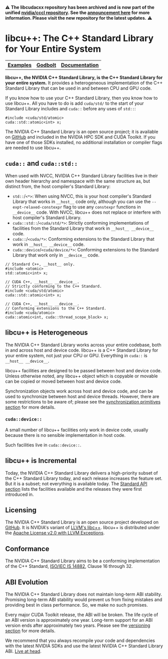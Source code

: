 :warning: **The libcudacxx repository has been archived and is now part of the unified [nvidia/cccl repository](https://github.com/nvidia/cccl). See the [announcement here](https://github.com/NVIDIA/cccl/discussions/520) for more information. Please visit the new repository for the latest updates.** :warning:


# libcu++: The C++ Standard Library for Your Entire System

<table><tr>
<th><b><a href="https://github.com/nvidia/libcudacxx/tree/main/examples">Examples</a></b></th>
<th><b><a href="https://godbolt.org/z/Kns9vhPEr">Godbolt</a></b></th>
<th><b><a href="https://nvidia.github.io/libcudacxx">Documentation</a></b></th>
</tr></table>

**libcu++, the NVIDIA C++ Standard Library, is the C++ Standard Library for
  your entire system.**
It provides a heterogeneous implementation of the C++ Standard Library that can
  be used in and between CPU and GPU code.

If you know how to use your C++ Standard Library, then you know how to use
  libcu++.
All you have to do is add `cuda/std/` to the start of your Standard Library
  includes and `cuda::` before any uses of `std::`:

```cuda
#include <cuda/std/atomic>
cuda::std::atomic<int> x;
```

The NVIDIA C++ Standard Library is an open source project; it is available on
  [GitHub] and included in the NVIDIA HPC SDK and CUDA Toolkit.
If you have one of those SDKs installed, no additional installation or compiler
  flags are needed to use libcu++.

## `cuda::` and `cuda::std::`

When used with NVCC, NVIDIA C++ Standard Library facilities live in their own
  header hierarchy and namespace with the same structure as, but distinct from,
  the host compiler's Standard Library:

* `std::`/`<*>`: When using NVCC, this is your host compiler's Standard Library
      that works in `__host__` code only, although you can use the
      `--expt-relaxed-constexpr` flag to use any `constexpr` functions in
      `__device__` code.
    With NVCC, libcu++ does not replace or interfere with host compiler's
      Standard Library.
* `cuda::std::`/`<cuda/std/*>`: Strictly conforming implementations of
      facilities from the Standard Library that work in `__host__ __device__`
      code.
* `cuda::`/`<cuda/*>`: Conforming extensions to the Standard Library that
      work in `__host__ __device__` code.
* `cuda::device`/`<cuda/device/*>`: Conforming extensions to the Standard
      Library that work only in `__device__` code.

```cuda
// Standard C++, __host__ only.
#include <atomic>
std::atomic<int> x;

// CUDA C++, __host__ __device__.
// Strictly conforming to the C++ Standard.
#include <cuda/std/atomic>
cuda::std::atomic<int> x;

// CUDA C++, __host__ __device__.
// Conforming extensions to the C++ Standard.
#include <cuda/atomic>
cuda::atomic<int, cuda::thread_scope_block> x;
```

## libcu++ is Heterogeneous

The NVIDIA C++ Standard Library works across your entire codebase, both in and
  across host and device code.
libcu++ is a C++ Standard Library for your entire system, not just your CPU or
  GPU.
Everything in `cuda::` is `__host__ __device__`.

libcu++ facilities are designed to be passed between host and device code.
Unless otherwise noted, any libcu++ object which is copyable or movable can be
  copied or moved between host and device code.

Synchronization objects work across host and device code, and can be used to
  synchronize between host and device threads.
However, there are some restrictions to be aware of; please see the
  [synchronization primitives section] for more details.

### `cuda::device::`

A small number of libcu++ facilities only work in device code, usually because
  there is no sensible implementation in host code.

Such facilities live in `cuda::device::`.

## libcu++ is Incremental

Today, the NVIDIA C++ Standard Library delivers a high-priority subset of the
  C++ Standard Library today, and each release increases the feature set.
But it is a subset; not everything is available today.
The [Standard API section] lists the facilities available and the releases they
  were first introduced in.

## Licensing

The NVIDIA C++ Standard Library is an open source project developed on [GitHub].
It is NVIDIA's variant of [LLVM's libc++].
libcu++ is distributed under the [Apache License v2.0 with LLVM Exceptions].

## Conformance

The NVIDIA C++ Standard Library aims to be a conforming implementation of the
  C++ Standard, [ISO/IEC IS 14882], Clause 16 through 32.

## ABI Evolution

The NVIDIA C++ Standard Library does not maintain long-term ABI stability.
Promising long-term ABI stability would prevent us from fixing mistakes and
  providing best in class performance.
So, we make no such promises.

Every major CUDA Toolkit release, the ABI will be broken.
The life cycle of an ABI version is approximately one year.
Long-term support for an ABI version ends after approximately two years.
Please see the [versioning section] for more details.

We recommend that you always recompile your code and dependencies with the
  latest NVIDIA SDKs and use the latest NVIDIA C++ Standard Library ABI.
[Live at head].


[GitHub]: https://github.com/nvidia/libcudacxx

[Standard API section]: standard_api.md
[synchronization primitives section]: extended_api/synchronization_primitives.md
[versioning section]: releases/versioning.md

[documentation]: https://nvidia.github.io/libcudacxx

[LLVM's libc++]: https://libcxx.llvm.org
[Apache License v2.0 with LLVM Exceptions]: https://llvm.org/LICENSE.txt

[ISO/IEC IS 14882]: https://eel.is/c++draft

[live at head]: https://www.youtube.com/watch?v=tISy7EJQPzI&t=1032s
